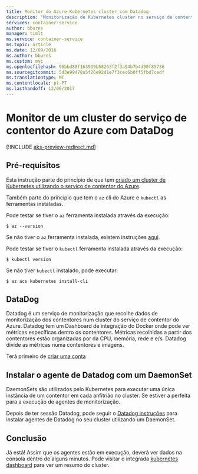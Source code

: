 ```yaml
---
title: Monitor do Azure Kubernetes cluster com Datadog
description: "Monitorização de Kubernetes cluster no serviço de contentor Azure utilizando Datadog"
services: container-service
author: bburns
manager: timlt
ms.service: container-service
ms.topic: article
ms.date: 12/09/2016
ms.author: bburns
ms.custom: mvc
ms.openlocfilehash: 96bbd88f163939b58263f2f3a94b7b4d90f85736
ms.sourcegitcommit: 5d3e99478a5f26e92d1e7f3cec6b0ff5fbd7cedf
ms.translationtype: MT
ms.contentlocale: pt-PT
ms.lasthandoff: 12/06/2017
---
```

# <a name="monitor-an-azure-container-service-cluster-with-datadog"></a>Monitor de um cluster do serviço de contentor do Azure com DataDog

[!INCLUDE [aks-preview-redirect.md](../../../includes/aks-preview-redirect.md)]

## <a name="prerequisites"></a>Pré-requisitos
Esta instrução parte do princípio de que tem [criado um cluster de Kubernetes utilizando o serviço de contentor do Azure](container-service-kubernetes-walkthrough.md).

Também parte do princípio que tem o `az` cli do Azure e `kubectl` as ferramentas instaladas.

Pode testar se tiver o `az` ferramenta instalada através da execução:

```console
$ az --version
```

Se não tiver o `az` ferramenta instalada, existem instruções [aqui](https://github.com/azure/azure-cli#installation).

Pode testar se tiver o `kubectl` ferramenta instalada através da execução:

```console
$ kubectl version
```

Se não tiver `kubectl` instalado, pode executar:

```console
$ az acs kubernetes install-cli
```

## <a name="datadog"></a>DataDog
Datadog é um serviço de monitorização que recolhe dados de monitorização dos contentores num cluster do serviço de contentor do Azure. Datadog tem um Dashboard de integração do Docker onde pode ver métricas específicas dentro os contentores. Métricas recolhidas a partir dos contentores estão organizadas por da CPU, memória, rede e e/s. Datadog divide as métricas numa contentores e imagens.

Terá primeiro de [criar uma conta](https://www.datadoghq.com/lpg/)

## <a name="installing-the-datadog-agent-with-a-daemonset"></a>Instalar o agente de Datadog com um DaemonSet
DaemonSets são utilizados pelo Kubernetes para executar uma única instância de um contentor em cada anfitrião no cluster.
Se estiver a perfeita para a execução de agentes de monitorização.

Depois de ter sessão Datadog, pode seguir o [Datadog instruções](https://app.datadoghq.com/account/settings#agent/kubernetes) para instalar agentes de Datadog no seu cluster utilizando um DaemonSet.

## <a name="conclusion"></a>Conclusão
Já está! Assim que os agentes estão em execução, deverá ver dados na consola dentro de alguns minutos. Pode visitar o integrada [kubernetes dashboard](https://app.datadoghq.com/screen/integration/kubernetes) para ver um resumo do cluster.
